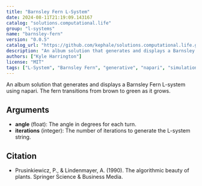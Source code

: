 ```yaml
---
title: "Barnsley Fern L-System"
date: 2024-08-11T21:19:09.143167
catalog: "solutions.computational.life"
group: "l-systems"
name: "barnsley-fern"
version: "0.0.5"
catalog_url: "https://github.com/kephale/solutions.computational.life.git"
description: "An album solution that generates and displays a Barnsley Fern L-system using napari. The fern transitions from brown to green as it grows."
authors: ["Kyle Harrington"]
license: "MIT"
tags: ["L-System", "Barnsley Fern", "generative", "napari", "simulation"]
---
```


An album solution that generates and displays a Barnsley Fern L-system using napari. The fern transitions from brown to green as it grows.

## Arguments

- **angle** (float): The angle in degrees for each turn.
- **iterations** (integer): The number of iterations to generate the L-system string.

## Citation

- Prusinkiewicz, P., & Lindenmayer, A. (1990). The algorithmic beauty of plants. Springer Science & Business Media.


